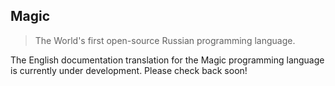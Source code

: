 ## Magic
> The World's first open-source Russian programming language.

The English documentation translation for the Magic programming language is currently under development. Please check back soon!